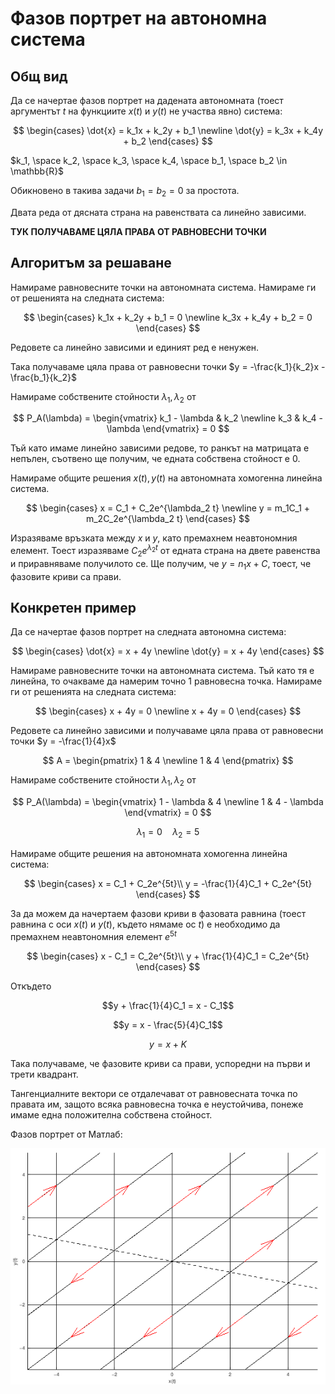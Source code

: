 # Фазов портрет на автономна система

## Общ вид

Да се начертае фазов портрет на дадената автономната (тоест аргументът $t$ на функциите $x(t)$ и $y(t)$ не участва явно) система:

$$
\begin{cases}
\dot{x} = k_1x + k_2y + b_1 \newline
\dot{y} = k_3x + k_4y + b_2
\end{cases}
$$

$k_1, \space k_2, \space k_3, \space k_4, \space b_1, \space b_2 \in \mathbb{R}$

Обикновено в такива задачи $b_1 = b_2 = 0$ за простота.

Двата реда от дясната страна на равенствата са линейно зависими.

**ТУК ПОЛУЧАВАМЕ ЦЯЛА ПРАВА ОТ РАВНОВЕСНИ ТОЧКИ**

## Алгоритъм за решаване

Намираме равновесните точки на автономната система. Намираме ги от решенията на следната система:

$$
\begin{cases}
k_1x + k_2y + b_1 = 0 \newline
k_3x + k_4y + b_2 = 0
\end{cases}
$$

Редовете са линейно зависими и единият ред е ненужен.

Така получаваме цяла права от равновесни точки $y = -\frac{k_1}{k_2}x - \frac{b_1}{k_2}$

Намираме собствените стойности $\lambda_1, \lambda_2$ от

$$
P_A(\lambda) =
\begin{vmatrix}
    k_1 - \lambda & k_2 \newline
    k_3 & k_4 - \lambda
\end{vmatrix}
= 0
$$

Тъй като имаме линейно зависими редове, то ранкът на матрицата е непълен, съотвено ще получим, че едната собствена стойност е 0.

Намираме общите решения $x(t), y(t)$ на автономната хомогенна линейна система.

$$
\begin{cases}
x = C_1 + C_2e^{\lambda_2 t} \newline
y = m_1C_1 + m_2C_2e^{\lambda_2 t}
\end{cases}
$$

Изразяваме връзката между $x$ и $y$, като премахнем неавтономния елемент. Тоест изразяваме $C_2e^{\lambda_2 t}$ от едната страна на двете равенства и приравняваме получилото се. Ще получим, че $y = n_1x + C$, тоест, че фазовите криви са прави.

## Конкретен пример

Да се начертае фазов портрет на следната автономна система:

$$
\begin{cases}
\dot{x} = x + 4y \newline
\dot{y} = x + 4y
\end{cases}
$$

Намираме равновесните точки на автономната система. Тъй като тя е линейна, то очакваме да намерим точно 1 равновесна точка. Намираме ги от решенията на следната система:

$$
\begin{cases}
x + 4y = 0 \newline
x + 4y = 0
\end{cases}
$$

Редовете са линейно зависими и получаваме цяла права от равновесни точки $y = -\frac{1}{4}x$

$$
A =
\begin{pmatrix}
    1 & 4 \newline
    1 & 4
\end{pmatrix}
$$

Намираме собствените стойности $\lambda_1, \lambda_2$ от

$$
P_A(\lambda) =
\begin{vmatrix}
    1 - \lambda & 4 \newline
    1 & 4 - \lambda
\end{vmatrix}
= 0
$$

$$\lambda_1 = 0 \quad \lambda_2 = 5$$

Намираме общите решения на автономната хомогенна линейна система:

$$
\begin{cases}
    x = C_1 + C_2e^{5t}\\
    y = -\frac{1}{4}C_1 + C_2e^{5t}
\end{cases}
$$

За да можем да начертаем фазови криви в фазовата равнина (тоест равнина с оси $x(t)$ и $y(t)$, където нямаме ос $t$) е необходимо да премахнем неавтономния елемент $e^{5t}$

$$
\begin{cases}
    x - C_1 = C_2e^{5t}\\
    y + \frac{1}{4}C_1 = C_2e^{5t}
\end{cases}
$$

Откъдето

$$y + \frac{1}{4}C_1 = x - C_1$$

$$y = x - \frac{5}{4}C_1$$

$$y = x + K$$

Така получаваме, че фазовите криви са прави, успоредни на първи и трети квадрант.

Тангенциалните вектори се отдалечават от равновесната точка по правата им, защото всяка равновесна точка е неустойчива, понеже имаме една положителна собствена стойност.

Фазов портрет от Матлаб:

![Няма картинка :(](../../data/права_от_равновесни_точки_матлаб.png "Фазов портрет")
